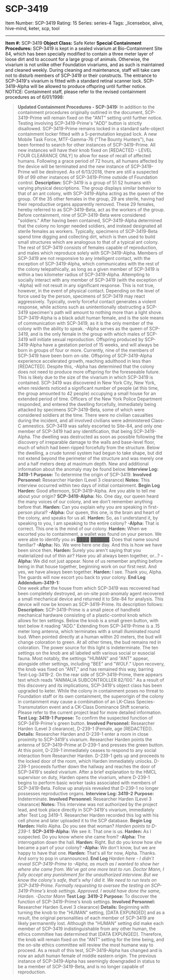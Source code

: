 # SCP-3419
Item Number: SCP-3419
Rating: 15
Series: series-4
Tags: _licensebox, alive, hive-mind, keter, scp, tool

---

**Item #:** SCP-3419
**Object Class:** Safe Keter
**Special Containment Procedures:** SCP-3419 is kept in a sealed vivarium at Bio-Containment Site 84, which has been specially modified to contain a three meter layer of loose dirt and to account for a large group of animals. Otherwise, the vivarium is not unlike other Foundation vivariums, and as such is maintained and cleaned weekly. During cleaning and maintenance, staff will take care not to disturb members of SCP-3419 or their constructs. The entrance to SCP-3419's vivarium is fitted with a standard retinal scanner lock. SCP-3419-Alpha will be allowed to produce offspring until further notice.
NOTICE: Containment staff, please refer to the revised containment procedures as of 6/01/1998:
> **Updated Containment Procedures - SCP-3419:** In addition to the containment procedures originally outlined in the document, SCP-3419-Prime will remain fixed on the "ANT" setting until further notice. Testing involving SCP-3419-Prime's "ADD" button is strictly disallowed. SCP-3419-Prime remains locked in a standard safe-object containment locker fitted with a 5-permutation keypad lock.
> A new Mobile Task Force, MTF-Gamma-76 ("The Bounty Hunters"), has been formed to search for other instances of SCP-3419-Prime. All new instances will have their knob fixed on [REDACTED - LEVEL FOUR CLEARANCE ONLY] to allow for ease of recall of affected humans. Following a grace period of 72 hours, all humans affected by the device will be terminated and the new instance of SCP-3419-Prime will be destroyed. As of 6/13/2018, there are still a suspected 99 of 99 other instances of SCP-3419-Prime outside of Foundation control.
**Description:** SCP-3419 is a group of 51 52 humans with varying physical descriptions. The group displays similar behavior to that of an ant colony, with SCP-3419-Alpha acting as the queen of the group. Of the 35 other females in the group, 29 are sterile, having had their reproductive organs apparently removed. These 29 females, hereby referred to as SCP-3419-Beta, act as the workers of the group. Before containment, nine of SCP-3419-Beta were considered "soldiers." After having been contained, SCP-3419-Alpha determined that the colony no longer needed soldiers, and instead designated all sterile females as workers. Typically, specimens of SCP-3419-Beta spend time digging and collecting dirt, which is then used to build small structures which are analogous to that of a typical ant colony.
The rest of SCP-3419 consists of females capable of reproduction, and males which reproduce solely with SCP-3419-Alpha.
Members of SCP-3419 are not responsive to any intelligent contact, with the exception of SCP-3419-Alpha, which communicates with the rest of the colony telepathically, as long as a given member of SCP-3419 is within a two kilometer radius of SCP-3419-Alpha. Attempting to socially interact with any member of SCP-3419 (with the exception of -Alpha) will not result in any significant response. This is not true, however, in the event of physical contact. Depending on the level of force used by the person, specimens of SCP-3419 may react aggressively. Typically, overly forceful contact generates a violent response, while actions such as unintentionally obstructing a SCP-3419 specimen's path will amount to nothing more than a light shove.
SCP-3419-Alpha is a black adult human female, and is the sole means of communication with SCP-3419, as it is the only member of the colony with the ability to speak. -Alpha serves as the queen of SCP-3419, and is the only female in the group with which males of SCP-3419 will initiate sexual reproduction. Offspring produced by SCP-3419-Alpha have a gestation period of 15 weeks, and will always be born in groups of four or more. Currently, nine of the members of SCP-3419 have been born on-site. Offspring of SCP-3419-Alpha experience accelerated growth, reaching adulthood in less than [REDACTED]. Despite this, -Alpha has determined that the colony does not need to produce more offspring for the foreseeable future. This is likely due to the size of the vivarium in which SCP-3419 is contained.
SCP-3419 was discovered in New York City, New York, when residents noticed a significant number of people (at this time, the group amounted to 42 people) occupying a small house for an extended period of time. Officers of the New York Police Department responded, and entered the dwelling forcefully, immediately being attacked by specimens SCP-3419-Beta, some of which were considered soldiers at the time. There were no civilian casualties during the incident, and all involved civilians were administered Class-C amnestics. SCP-3419 was safely escorted to Site-84, and only one member of SCP-3419 had any identification, that being SCP-3419-Alpha.
The dwelling was destructed as soon as possible following the discovery of irreparable damage to the walls and base-level floor, much of which had been ripped forcefully from the structure. Below the dwelling, a crude tunnel system had begun to take shape, but did not extend beyond the perimeter of the structure and was merely one and a half meters deep at maximum depth.
New and additional information about the anomaly may be found below.
> **Interview Log: 3419-1**
> **Purpose:** To determine the origin of SCP-3419.
> **Involved Personnel:** Researcher Harden (Level 3 clearance)
> **Notes:** This interview occurred within two days of initial containment.
> **Begin Log**
> **Harden:** Good afternoon, SCP-3419-Alpha. Are you able to tell me about your origin?
> **SCP-3419-Alpha:** No. One day, our queen heard the many voices of our colony, and we don't remember anything before that.
> **Harden:** Can you explain why you are speaking in first-person plural?
> **-Alpha:** Our queen, this one, is the brain and heart of the colony, and speaks for us all.
> **Harden:** So, as I understand it, by speaking to you, I am speaking to the entire colony?
> **-Alpha:** That is correct. This one is the mind of our colony.
> **Harden:** When we escorted you to containment, a wallet was found on your person. We were able to identify you as ████ ██████. Does that name sound familiar?
> **-Alpha:** No. We were here one day. And this is how we have been since then.
> **Harden:** Surely you aren't saying that you materialized out of thin air? Have you all always been together, or…?
> **-Alpha:** We did not just appear. None of us remember anything before being in that house together, beginning work on our first nest. And yes, we have always been together.
> **Harden:** I see. Thank you, Alpha. The guards will now escort you back to your colony.
> **End Log**
> **Addendum-3419-1:**  
>  One week after the house from which SCP-3419 was recovered had been completely destroyed, an on-site post-anomaly agent recovered a small mechanical device and returned it to Site-84 for analysis. This device will now be known as SCP-3419-Prime. Its description follows:
> **Description:** SCP-3419-Prime is a small piece of handheld mechanical hardware consisting of a plastic-control knob which allows for ten settings. Below the knob is a small green button, with text below it reading "ADD." Extending from SCP-3419-Prime is a .15 meter long antenna, which terminates with a small illuminated round bud. When pointed directly at a human within 20 meters, the bud will change coloration to green. At all other times, the bud remains red in coloration. The power source for this light is indeterminate.
> The ten settings on the knob are all labeled with various social or eusocial fauna. Most notably, the settings "HUMAN" and "ANT" appear, alongside other settings, including "BEE" and "WOLF." Upon recovery, the knob was fixed on "ANT," and has remained this way, barring Test-Log-3419-2.
> On the rear side of SCP-3419-Prime, there appears text which reads "ANIMALIA SUBCONTROLLER 82/100." As a result of this discovery and its implications, SCP-3419's object class has been upgraded to keter. While the colony in containment poses no threat to Foundation staff or its own containment, the superorigin of the colony in containment may cause a combination of an LK-Class Species-Transmutation event and a CK-Class Dominance Shift scenario. Please refer to the current project lead for more detailed information.
> **Test Log: 3419-1**
> **Purpose:** To confirm the suspected function of SCP-3419-Prime's green button.
> **Involved Personnel:** Researcher Harden (Level 3 clearance), D-239-1 (Female, age [REDACTED]).
> **Details:** Researcher Harden and D-239-1 enter a room in close proximity to SCP-3419's vivarium. Researcher Harden points the antenna of SCP-3419-Prime at D-239-1 and presses the green button. At this point, D-239-1 immediately ceases to respond to any social interaction from Researcher Harden. D-239-1 gets up and proceeds to the locked door of the room, which Harden immediately unlocks. D-239-1 proceeds further down the hallway and reaches the door of SCP-3419's sealed vivarium. After a brief explanation to the HMCL supervisor on duty, Harden opens the vivarium, where D-239-1 begins to perform basic worker tasks associated with members of SCP-3419-Beta. Follow up analysis revealed that D-239-1 no longer possesses reproductive organs.
> **Interview Log: 3419-2**
> **Purpose:** Indeterminate.
> **Involved Personnel:** Researcher Harden (Level 3 clearance)
> **Notes:** This interview was not authorized by the project lead, and took place directly in SCP-3419's vivarium, immediately after Test Log 3419-1. Researcher Harden recorded this log with his cell phone and later uploaded it to the SCP database.
> **Begin Log**
> **Harden:** Hello Alpha. Do you see that woman?
> _Harden points to D-239-1._
> **SCP-3419-Alpha:** We see it. That one is us.
> **Harden:** As I suspected. Do you know where she came from?
> **-Alpha:** The interrogation down the hall.
> **Harden:** Right. But do you know how she became a part of your colony?
> **-Alpha:** We don't know, but we are happy to have that one.
> **Harden:** That's all for now, Alpha. Thanks. And sorry to pop in unannounced.
> **End Log**
> _Harden here - I didn't reveal SCP-3419-Prime to -Alpha, as much as I wanted to show her where she came from. We've got one more test to run. Doctor Mann, I fully accept any punishment for the unauthorized interview. But we know the colony's safe, that's why I did it. We need to run tests on SCP-3419-Prime. Formally requesting to oversee the testing on SCP-3419-Prime's knob settings._
> _Approved. I would have done the same, Harden. -Doctor Mann_
> **Test Log: 3419-2**
> **Purpose:** To discover the function of SCP-3419-Prime's knob settings.
> **Involved Personnel:** Researcher Harden (Level 3 clearance)
> **Details:** Beginning with turning the knob to the "HUMAN" setting, [DATA EXPUNGED] and as a result, the original personalities of each member of SCP-3419 are likely permanently lost. Although the "HUMAN" setting did make each member of SCP-3419 indistinguishable from any other human, the ethics committee has determined that [DATA EXPUNGED]. Therefore, the knob will remain fixed on the "ANT" setting for the time being, and the on-site ethics committee will review the most humane way to proceed. As a result of this test, SCP-3419-Alpha has changed and is now an adult human female of middle eastern origin. The previous instance of SCP-3419-Alpha has seemingly downgraded in status to be a member of SCP-3419-Beta, and is no longer capable of reproduction.